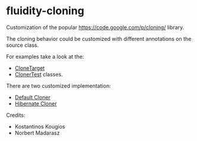 fluidity-cloning
================

Customization of the popular https://code.google.com/p/cloning/ library.

The cloning behavior could be customized with different annotations on the source
class.

For examples take a look at the:
- [CloneTarget](https://github.com/mnorbi/fluidity-cloning/blob/master/cloning/fluidity-cloning/src/test/java/com/innometa/fluidity/cloning/CloneTarget.java)
- [ClonerTest](https://github.com/mnorbi/fluidity-cloning/blob/master/cloning/fluidity-cloning/src/test/java/com/innometa/fluidity/cloning/ClonerTest.java)
classes.

There are two customized implementation:
- [Default Cloner](https://github.com/mnorbi/fluidity-cloning/blob/master/cloning/fluidity-cloning/src/main/java/com/innometa/fluidity/cloning/Cloner.java)
- [Hibernate Cloner](https://github.com/mnorbi/fluidity-cloning/blob/master/cloning/fluidity-cloning-hibernate/src/main/java/com/innometa/fluidity/cloning/hibernate/cloning/Cloner.java)

Credits:
- Kostantinos Kougios
- Norbert Madarasz